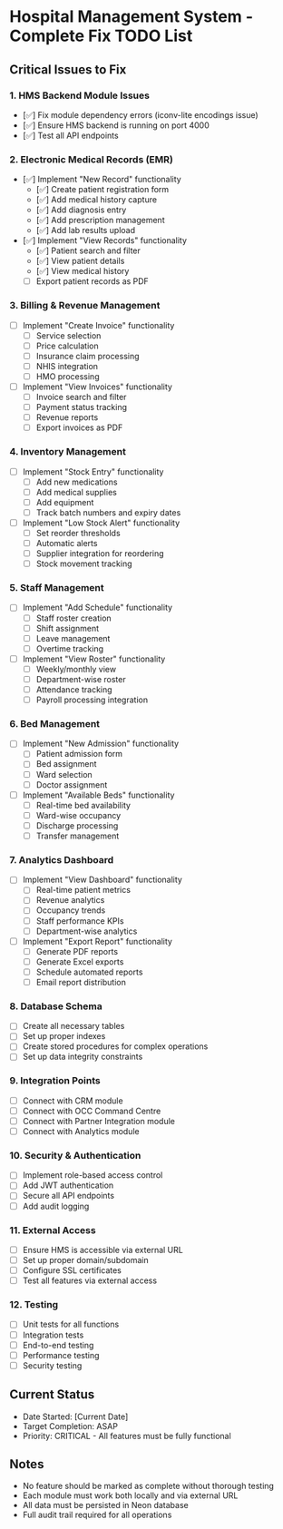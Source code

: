 # Hospital Management System - Complete Fix TODO List

## Critical Issues to Fix

### 1. HMS Backend Module Issues
- [✅] Fix module dependency errors (iconv-lite encodings issue)
- [✅] Ensure HMS backend is running on port 4000
- [✅] Test all API endpoints

### 2. Electronic Medical Records (EMR)
- [✅] Implement "New Record" functionality
  - [✅] Create patient registration form
  - [✅] Add medical history capture
  - [✅] Add diagnosis entry
  - [✅] Add prescription management
  - [✅] Add lab results upload
- [✅] Implement "View Records" functionality
  - [✅] Patient search and filter
  - [✅] View patient details
  - [✅] View medical history
  - [ ] Export patient records as PDF

### 3. Billing & Revenue Management
- [ ] Implement "Create Invoice" functionality
  - [ ] Service selection
  - [ ] Price calculation
  - [ ] Insurance claim processing
  - [ ] NHIS integration
  - [ ] HMO processing
- [ ] Implement "View Invoices" functionality  
  - [ ] Invoice search and filter
  - [ ] Payment status tracking
  - [ ] Revenue reports
  - [ ] Export invoices as PDF

### 4. Inventory Management
- [ ] Implement "Stock Entry" functionality
  - [ ] Add new medications
  - [ ] Add medical supplies
  - [ ] Add equipment
  - [ ] Track batch numbers and expiry dates
- [ ] Implement "Low Stock Alert" functionality
  - [ ] Set reorder thresholds
  - [ ] Automatic alerts
  - [ ] Supplier integration for reordering
  - [ ] Stock movement tracking

### 5. Staff Management
- [ ] Implement "Add Schedule" functionality
  - [ ] Staff roster creation
  - [ ] Shift assignment
  - [ ] Leave management
  - [ ] Overtime tracking
- [ ] Implement "View Roster" functionality
  - [ ] Weekly/monthly view
  - [ ] Department-wise roster
  - [ ] Attendance tracking
  - [ ] Payroll processing integration

### 6. Bed Management
- [ ] Implement "New Admission" functionality
  - [ ] Patient admission form
  - [ ] Bed assignment
  - [ ] Ward selection
  - [ ] Doctor assignment
- [ ] Implement "Available Beds" functionality
  - [ ] Real-time bed availability
  - [ ] Ward-wise occupancy
  - [ ] Discharge processing
  - [ ] Transfer management

### 7. Analytics Dashboard
- [ ] Implement "View Dashboard" functionality
  - [ ] Real-time patient metrics
  - [ ] Revenue analytics
  - [ ] Occupancy trends
  - [ ] Staff performance KPIs
  - [ ] Department-wise analytics
- [ ] Implement "Export Report" functionality
  - [ ] Generate PDF reports
  - [ ] Generate Excel exports
  - [ ] Schedule automated reports
  - [ ] Email report distribution

### 8. Database Schema
- [ ] Create all necessary tables
- [ ] Set up proper indexes
- [ ] Create stored procedures for complex operations
- [ ] Set up data integrity constraints

### 9. Integration Points
- [ ] Connect with CRM module
- [ ] Connect with OCC Command Centre
- [ ] Connect with Partner Integration module
- [ ] Connect with Analytics module

### 10. Security & Authentication
- [ ] Implement role-based access control
- [ ] Add JWT authentication
- [ ] Secure all API endpoints
- [ ] Add audit logging

### 11. External Access
- [ ] Ensure HMS is accessible via external URL
- [ ] Set up proper domain/subdomain
- [ ] Configure SSL certificates
- [ ] Test all features via external access

### 12. Testing
- [ ] Unit tests for all functions
- [ ] Integration tests
- [ ] End-to-end testing
- [ ] Performance testing
- [ ] Security testing

## Current Status
- Date Started: [Current Date]
- Target Completion: ASAP
- Priority: CRITICAL - All features must be fully functional

## Notes
- No feature should be marked as complete without thorough testing
- Each module must work both locally and via external URL
- All data must be persisted in Neon database
- Full audit trail required for all operations
